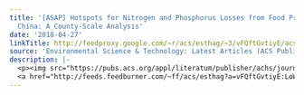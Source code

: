 ```yaml
---
title: '[ASAP] Hotspots for Nitrogen and Phosphorus Losses from Food Production in
  China: A County-Scale Analysis'
date: '2018-04-27'
linkTitle: http://feedproxy.google.com/~r/acs/esthag/~3/vFQftGvtiyE/acs.est.7b06138
source: 'Environmental Science & Technology: Latest Articles (ACS Publications)'
description: |-
  <p><img src="https://pubs.acs.org/appl/literatum/publisher/achs/journals/content/esthag/0/esthag.ahead-of-print/acs.est.7b06138/20180427/images/medium/es-2017-06138v_0005.gif" alt="TOC Graphic"/></p><div><cite>Environmental Science & Technology</cite></div><div>DOI: 10.1021/acs.est.7b06138</div><div class="feedflare">
  <a href="http://feeds.feedburner.com/~ff/acs/esthag?a=vFQftGvtiyE:LoW4Pb_4SgA:yIl2AUoC8zA"><img src="http://feeds.feedburner.com/~ff/acs/esthag?d=yIl2AUoC8zA" border="0"></img></a>
---
```

